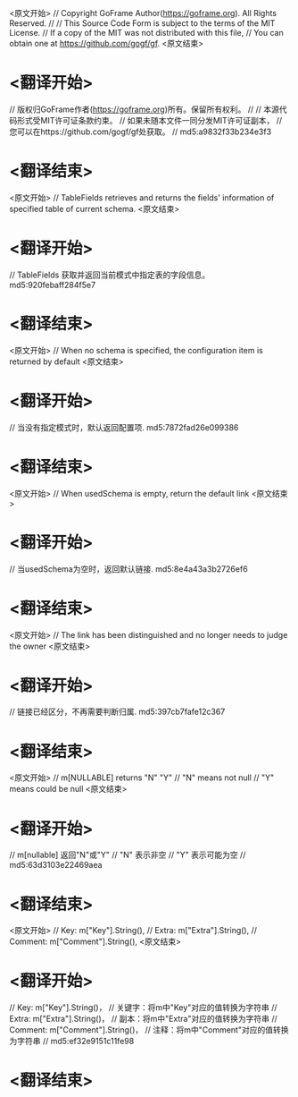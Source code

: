 
<原文开始>
// Copyright GoFrame Author(https://goframe.org). All Rights Reserved.
//
// This Source Code Form is subject to the terms of the MIT License.
// If a copy of the MIT was not distributed with this file,
// You can obtain one at https://github.com/gogf/gf.
<原文结束>

# <翻译开始>
// 版权归GoFrame作者(https://goframe.org)所有。保留所有权利。
//
// 本源代码形式受MIT许可证条款约束。
// 如果未随本文件一同分发MIT许可证副本，
// 您可以在https://github.com/gogf/gf处获取。
// md5:a9832f33b234e3f3
# <翻译结束>


<原文开始>
// TableFields retrieves and returns the fields' information of specified table of current schema.
<原文结束>

# <翻译开始>
// TableFields 获取并返回当前模式中指定表的字段信息。 md5:920febaff284f5e7
# <翻译结束>


<原文开始>
// When no schema is specified, the configuration item is returned by default
<原文结束>

# <翻译开始>
// 当没有指定模式时，默认返回配置项. md5:7872fad26e099386
# <翻译结束>


<原文开始>
// When usedSchema is empty, return the default link
<原文结束>

# <翻译开始>
// 当usedSchema为空时，返回默认链接. md5:8e4a43a3b2726ef6
# <翻译结束>


<原文开始>
// The link has been distinguished and no longer needs to judge the owner
<原文结束>

# <翻译开始>
// 链接已经区分，不再需要判断归属. md5:397cb7fafe12c367
# <翻译结束>


<原文开始>
		// m[NULLABLE] returns "N" "Y"
		// "N" means not null
		// "Y" means could be null
<原文结束>

# <翻译开始>
// m[nullable] 返回"N"或"Y"
// "N" 表示非空
// "Y" 表示可能为空
// md5:63d3103e22469aea
# <翻译结束>


<原文开始>
			// Key:     m["Key"].String(),
			// Extra:   m["Extra"].String(),
			// Comment: m["Comment"].String(),
<原文结束>

# <翻译开始>
// Key:     m["Key"].String()， // 关键字：将m中"Key"对应的值转换为字符串
// Extra:   m["Extra"].String()， // 副本：将m中"Extra"对应的值转换为字符串
// Comment: m["Comment"].String()， // 注释：将m中"Comment"对应的值转换为字符串
// md5:ef32e9151c11fe98
# <翻译结束>

